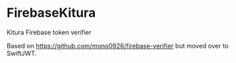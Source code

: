 # FirebaseKitura
Kitura Firebase token verifier

Based on https://github.com/mono0926/firebase-verifier but moved over to SwiftJWT.
